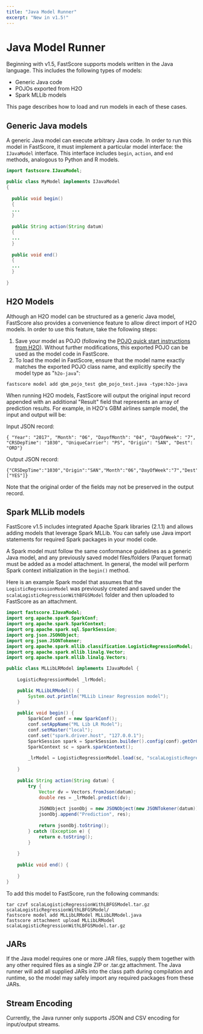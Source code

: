 ```yaml
---
title: "Java Model Runner"
excerpt: "New in v1.5!"
---
```

# Java Model Runner

Beginning with v1.5, FastScore supports models written in the Java language. This includes the following types of models:

* Generic Java code
* POJOs exported from H2O
* Spark MLLib models

This page describes how to load and run models in each of these cases. 

## Generic Java models

A generic Java model can execute arbitrary Java code. In order to run this model in FastScore, it must implement a particular model interface: the `IJavaModel` interface. This interface includes `begin`, `action`, and `end` methods, analogous to Python and R models. 

``` java
import fastscore.IJavaModel;

public class MyModel implements IJavaModel 
{
  
  public void begin()
  {
  ...
  }
  
  public String action(String datum)
  {
  ...
  }
  
  public void end()
  {
  ...
  }
  
}
```

## H2O Models

Although an H2O model can be structured as a generic Java model, FastScore also provides a convenience feature to allow direct import of H2O models. In order to use this feature, take the following steps:

1. Save your model as POJO (following the [POJO quick start instructions from H2O](https://h2o-release.s3.amazonaws.com/h2o/rel-turing/1/docs-website/h2o-docs/pojo-quick-start.html)). Without further modifications, this exported POJO can be used as the model code in FastScore.
2. To load the model in FastScore, ensure that the model name exactly matches the exported POJO class name, and explicitly specify the model type as "`h2o-java`":

```
fastscore model add gbm_pojo_test gbm_pojo_test.java -type:h2o-java
```

When running H2O models, FastScore will output the original input record appended with an additional "Result" field that represents an array of prediction results. For example, in H2O's GBM airlines sample model, the input and output will be:

Input JSON record:

```
{ "Year": "2017", "Month": "06", "DayofMonth": "04", "DayOfWeek": "7", "CRSDepTime": "1030", "UniqueCarrier": "PS", "Origin": "SAN", "Dest": "ORD"}
```

Output JSON record:

```
{"CRSDepTime":"1030","Origin":"SAN","Month":"06","DayOfWeek":"7","Dest":"ORD","Year":"2017","UniqueCarrier":"PS","DayofMonth":"04","Result":["YES"]}
````

Note that the original order of the fields may not be preserved in the output record.

## Spark MLLib models

FastScore v1.5 includes integrated Apache Spark libraries (2.1.1) and allows adding models that leverage Spark MLLib. You can safely use Java import statements for required Spark packages in your model code. 

A Spark model must follow the same conformance guidelines as a generic Java model, and any previously saved model files/folders (Parquet format) must be added as a model attachment. In general, the model will perform Spark context initialization in the `begin()` method.

Here is an example Spark model that assumes that the `LogisticRegressionModel` was previously created and saved under the `scalaLogisticRegressionWithBFGSModel` folder and then uploaded to FastScore as an attachment.

``` java
import fastscore.IJavaModel;
import org.apache.spark.SparkConf;
import org.apache.spark.SparkContext;
import org.apache.spark.sql.SparkSession;
import org.json.JSONObject;
import org.json.JSONTokener;
import org.apache.spark.mllib.classification.LogisticRegressionModel;
import org.apache.spark.mllib.linalg.Vector;
import org.apache.spark.mllib.linalg.Vectors;

public class MLLibLRModel implements IJavaModel {
     
    LogisticRegressionModel _lrModel;

    public MLLibLRModel() {
        System.out.println("MLLib Linear Regression model");
    }
    
    public void begin() {
        SparkConf conf = new SparkConf();
        conf.setAppName("ML Lib LR Model");
        conf.setMaster("local");
        conf.set("spark.driver.host", "127.0.0.1");
        SparkSession spark = SparkSession.builder().config(conf).getOrCreate();
        SparkContext sc = spark.sparkContext();
        
        _lrModel = LogisticRegressionModel.load(sc, "scalaLogisticRegressionWithLBFGSModel");
        
    }
        
    public String action(String datum) {
        try {
            Vector dv = Vectors.fromJson(datum);
            double res = _lrModel.predict(dv);
        
            JSONObject jsonObj = new JSONObject(new JSONTokener(datum));
            jsonObj.append("Prediction", res);
        
            return jsonObj.toString();
        } catch (Exception e) {
            return e.toString();
        }
    
    }
     
    public void end() {
         
    }
}
```

To add this model to FastScore, run the following commands:

```
tar czvf scalaLogisticRegressionWithLBFGSModel.tar.gz scalaLogisticRegressionWithLBFGSModel/
fastscore model add MLLibLRModel MLLibLRModel.java
fastscore attachment upload MLLibLRModel scalaLogisticRegressionWithLBFGSModel.tar.gz
```

## JARs

If the Java model requires one or more JAR files, supply them together with any other required files as a single ZIP or .tar.gz attachment. The Java runner will add all supplied JARs into the class path during compilation and runtime, so the model may safely import any required packages from these JARs.

## Stream Encoding

Currently, the Java runner only supports JSON and CSV encoding for input/output streams.
